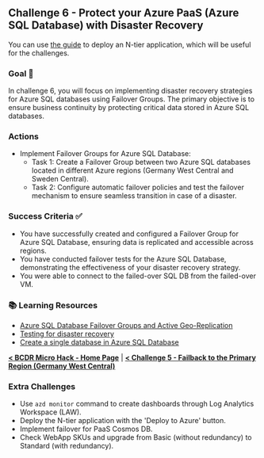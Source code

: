 ## Challenge 6 - Protect your Azure PaaS (Azure SQL Database) with Disaster Recovery

You can use [the guide](../Infra/App2/setup.md) to deploy an N-tier application, which will be useful for the challenges.

### Goal 🎯

In challenge 6, you will focus on implementing disaster recovery strategies for Azure SQL databases using Failover Groups. The primary objective is to ensure business continuity by protecting critical data stored in Azure SQL databases.

### Actions
* Implement Failover Groups for Azure SQL Database:
  * Task 1: Create a Failover Group between two Azure SQL databases located in different Azure regions (Germany West Central and Sweden Central).
  * Task 2: Configure automatic failover policies and test the failover mechanism to ensure seamless transition in case of a disaster.

### Success Criteria ✅
* You have successfully created and configured a Failover Group for Azure SQL Database, ensuring data is replicated and accessible across regions.
* You have conducted failover tests for the Azure SQL Database, demonstrating the effectiveness of your disaster recovery strategy.
* You were able to connect to the failed-over SQL DB from the failed-over VM.

### 📚 Learning Resources
* [Azure SQL Database Failover Groups and Active Geo-Replication](https://learn.microsoft.com/en-us/azure/azure-sql/database/auto-failover-group-overview)
* [Testing for disaster recovery](https://learn.microsoft.com/en-us/azure/site-recovery/site-recovery-test-failover-to-azure)
* [Create a single database in Azure SQL Database](https://learn.microsoft.com/en-us/azure/azure-sql/database/single-database-create-quickstart?view=azuresql&tabs=azure-portal)

**[< BCDR Micro Hack - Home Page](../Readme.md)** | **[< Challenge 5 - Failback to the Primary Region (Germany West Central)](./05_challenge.md)**

### Extra Challenges
* Use `azd monitor` command to create dashboards through Log Analytics Workspace (LAW).
* Deploy the N-tier application with the 'Deploy to Azure' button.
* Implement failover for PaaS Cosmos DB.
* Check WebApp SKUs and upgrade from Basic (without redundancy) to Standard (with redundancy).
